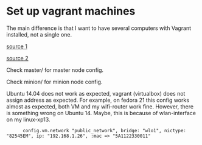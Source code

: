 # Set up vagrant machines
The main difference is that I want to have several computers with Vagrant installed, not a single one.

[source 1](https://github.com/coreos/coreos-vagrant)

[source 2](https://github.com/pires/kubernetes-vagrant-coreos-cluster)

Check master/ for master node config.

Check minion/ for minion node config.

Ubuntu 14.04 does not work as expected, vagrant (virtualbox) does not assign address as expected.
For example, on fedora 21 this config works almost as expected, both VM and my wifi-router work fine.
However, there is something wrong on Ubuntu 14. Maybe, this is because of wlan-interface on my linux-xp13.
```
      config.vm.network "public_network", bridge: "wlo1", nictype: "82545EM", ip: "192.168.1.26", :mac => "5A1122330011"
```





